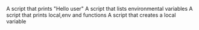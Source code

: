 A script that prints "Hello user"
A script that lists environmental variables
A script that prints local,env and functions
A script that creates a local variable
